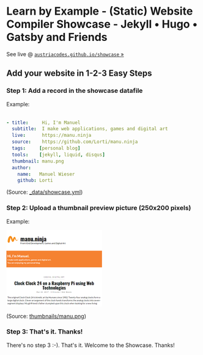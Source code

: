 # Learn by Example - (Static) Website Compiler Showcase - Jekyll • Hugo • Gatsby and Friends


See live @ [`austriacodes.github.io/showcase` »](https://austriacodes.github.io/showcase)



## Add your website in 1-2-3 Easy Steps

### Step 1: Add a record in the showcase datafile

Example:

``` yaml

- title:     Hi, I'm Manuel
  subtitle:  I make web applications, games and digital art
  live:      https://manu.ninja
  source:    https://github.com/Lorti/manu.ninja
  tags:     [personal blog]
  tools:    [jekyll, liquid, disqus]
  thumbnail: manu.png
  author:
    name:   Manuel Wieser
    github: Lorti
```

(Source: [_data/showcase.yml](_data/showcase.yml))


### Step 2: Upload a thumbnail preview picture (250x200 pixels)

Example:

![](thumbnails/manu.png)

(Source: [thumbnails/manu.png](thumbnails/manu.png))


### Step 3: That's it. Thanks!

There's no step 3 :-). That's it. Welcome to the Showcase. Thanks!
